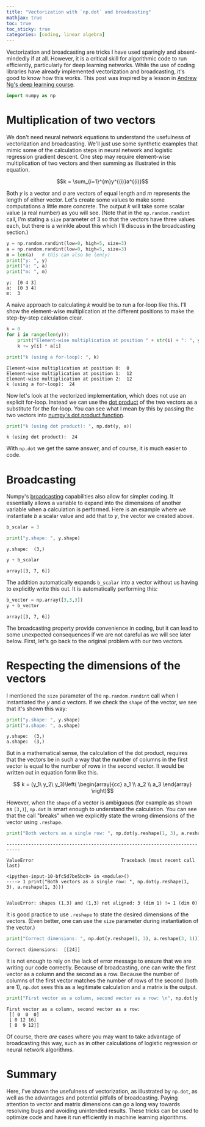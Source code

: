 ```yaml
---
title: "Vectorization with `np.dot` and broadcasting"
mathjax: true
toc: true
toc_sticky: true
categories: [coding, linear algebra]
---
```


Vectorization and broadcasting are tricks I have used sparingly and absent-mindedly if at all. However, it is a critical skill for algorithmic code to run efficiently, particularly for deep learning networks. While the use of coding libraries have already implemented vectorization and broadcasting, it's good to know how this works. This post was inspired by a lesson in [Andrew Ng's deep learning course](https://www.coursera.org/learn/neural-networks-deep-learning/home/welcome).


```python
import numpy as np
```

# Multiplication of two vectors

We don't need neural network equations to understand the usefulness of vectorization and broadcasting. We'll just use some synthetic examples that mimic some of the calculation steps in neural network and logistic regression gradient descent. One step may require element-wise multiplication of two vectors and then summing as illustrated in this equation.

$$k = \sum_{i=1}^{m}y^{(i)}a^{(i)}$$

Both $y$ is a vector and $a$ are vectors of equal length and $m$ represents the length of either vector. Let's create some values to make some computations a little more concrete. The output $k$ will take some scalar value (a real number) as you will see. (Note that in the `np.random.randint` call, I'm stating a `size` parameter of 3 so that the vectors have three values each, but there is a wrinkle about this which I'll discuss in the broadcasting section.)


```python
y = np.random.randint(low=0, high=5, size=3)
a = np.random.randint(low=0, high=5, size=3)
m = len(a)   # this can also be len(y)
print("y: ", y)
print("a: ", a)
print("m: ", m)
```

    y:  [0 4 3]
    a:  [0 3 4]
    m:  3


A naive approach to calculating $k$ would be to run a for-loop like this. I'll show the element-wise multiplication at the different positions to make the step-by-step calculation clear.


```python
k = 0
for i in range(len(y)):
    print("Element-wise multiplication at position " + str(i) + ": ", y[i] * a[i])
    k += y[i] * a[i]

print("k (using a for-loop): ", k)    
```

    Element-wise multiplication at position 0:  0
    Element-wise multiplication at position 1:  12
    Element-wise multiplication at position 2:  12
    k (using a for-loop):  24


Now let's look at the vectorized implementation, which does not use an explicit for-loop. Instead we can use the [dot product](https://mathinsight.org/dot_product_examples) of the two vectors as a substitute for the for-loop. You can see what I mean by this by passing the two vectors into [numpy's dot product function](https://numpy.org/doc/stable/reference/generated/numpy.dot.html).


```python
print("k (using dot product): ", np.dot(y, a))
```

    k (using dot product):  24


With `np.dot` we get the same answer, and of course, it is much easier to code.

# Broadcasting

Numpy's [broadcasting](https://numpy.org/doc/stable/user/basics.broadcasting.html) capabilities also allow for simpler coding. It essentially allows a variable to expand into the dimensions of another variable when a calculation is performed. Here is an example where we instantiate $b$ a scalar value and add that to $y$, the vector we created above.


```python
b_scalar = 3
```


```python
print("y.shape: ", y.shape)
```

    y.shape:  (3,)



```python
y + b_scalar
```




    array([3, 7, 6])



The addition automatically expands `b_scalar` into a vector without us having to explicitly write this out. It is automatically performing this:


```python
b_vector = np.array([3,3,3])
y + b_vector
```




    array([3, 7, 6])



The broadcasting property provide convenience in coding, but it can lead to some unexpected consequences if we are not careful as we will see later below. First, let's go back to the original problem with our two vectors.

# Respecting the dimensions of the vectors

I mentioned the `size` parameter of the `np.random.randint` call when I instantiated the $y$ and $a$ vectors. If we check the `shape` of the vector, we see that it's shown this way:


```python
print("y.shape: ", y.shape)
print("a.shape: ", a.shape)
```

    y.shape:  (3,)
    a.shape:  (3,)


But in a mathematical sense, the calculation of the dot product, requires that the vectors be in such a way that the number of columns in the first vector is equal to the number of rows in the second vector. It would be written out in equation form like this.

$$ k = (y_1\ y_2\ y_3)\left( \begin{array}{cc}
a_1 \\ a_2 \\ a_3 \end{array} \right)$$

However, when the `shape` of a vector is ambiguous (for example as shown as `(3,)`), `np.dot` is smart enough to understand the calculation. You can see that the call "breaks" when we explicitly state the wrong dimensions of the vector using `.reshape`.


```python
print("Both vectors as a single row: ", np.dot(y.reshape(1, 3), a.reshape(1, 3)))
```


    ---------------------------------------------------------------------------

    ValueError                                Traceback (most recent call last)

    <ipython-input-10-bfc5d7be5bc9> in <module>()
    ----> 1 print("Both vectors as a single row: ", np.dot(y.reshape(1, 3), a.reshape(1, 3)))
    

    ValueError: shapes (1,3) and (1,3) not aligned: 3 (dim 1) != 1 (dim 0)


It is good practice to use `.reshape` to state the desired dimensions of the vectors. (Even better, one can use the `size` parameter during instantiation of the vector.)


```python
print("Correct dimensions: ", np.dot(y.reshape(1, 3), a.reshape(3, 1)))
```

    Correct dimensions:  [[24]]


It is not enough to rely on the lack of error message to ensure that we are writing our code correctly. Because of broadcasting, one can write the first vector as a column and the second as a row. Because the number of columns of the first vector matches the number of rows of the second (both are 1), `np.dot` sees this as a legitimate calculation and a matrix is the output.


```python
print("First vector as a column, second vector as a row: \n", np.dot(y.reshape(3, 1), a.reshape(1, 3)))
```

    First vector as a column, second vector as a row: 
     [[ 0  0  0]
     [ 0 12 16]
     [ 0  9 12]]


Of course, there *are* cases where you may want to take advantage of broadcasting this way, such as in other calculations of logistic regression or neural network algorithms.

# Summary

Here, I've shown the usefulness of vectorization, as illustrated by `np.dot`, as well as the advantages and potential pitfalls of broadcasting. Paying attention to vector and matrix dimensions can go a long way towards resolving bugs and avoiding unintended results. These tricks can be used to optimize code and have it run efficiently in machine learning algorithms.
